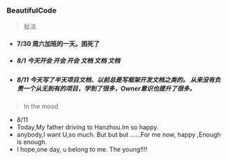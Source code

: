 ### BeautifulCode

> 扯淡
> 
- #### 7/30  周六加班的一天。困死了
- ##### 8/1   今天开会 开会 开会 文档 文档 文档
- ##### 8/11 今天写了半天项目文档、以前总是写框架开发文档之类的。 从来没有负责一个从无到有的项目，学到了很多，Owner意识也提升了很多。

> In the mood
- 8/11
- Today,My father driving to Hanzhou.Im so happy. 
- anybody,I want U,so much. But  but  but ......For me now, happy ,Enough is enough. 
- I hope,one day, u belong to me.  The young!!!!
  